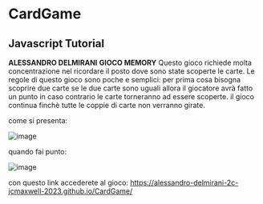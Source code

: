 # CardGame
## Javascript Tutorial
**ALESSANDRO DELMIRANI**
                **GIOCO MEMORY**
Questo gioco richiede molta concentrazione nel ricordare il posto dove sono state scoperte le carte.
Le regole di questo gioco sono poche e semplici:
per prima cosa bisogna scoprire due carte se le due carte sono uguali allora il giocatore avrà fatto un punto
in caso contrario le carte torneranno ad essere scoperte.
il gioco continua finchè tutte le coppie di carte non verranno girate.

come si presenta:

![image](https://github.com/alessandro-delmirani-2C-JCmaxwell-2023/CardGame/assets/124572412/72e1a70f-5a40-4ef2-b751-30f882d0c92d)

quando fai punto:

![image](https://github.com/alessandro-delmirani-2C-JCmaxwell-2023/CardGame/assets/124572412/27a0ed0a-ca79-4028-98a2-97ffc145ae71)


con questo link accederete al gioco: https://alessandro-delmirani-2c-jcmaxwell-2023.github.io/CardGame/
